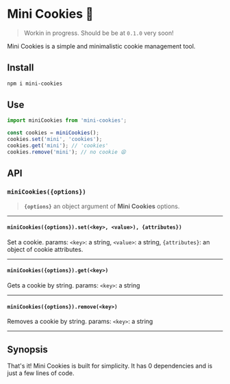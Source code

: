 # Mini Cookies 🍪

> Workin in progress. Should be be at `0.1.0` very soon!

Mini Cookies is a simple and minimalistic cookie management tool.

## Install

```bash
npm i mini-cookies
```

## Use

```typescript
import miniCookies from 'mini-cookies';

const cookies = miniCookies();
cookies.set('mini', 'cookies');
cookies.get('mini'); // 'cookies'
cookies.remove('mini'); // no cookie 😫
```

## API

### `miniCookies({options})`

> **`{options}`** an object argument of **Mini Cookies** options.

---

#### `miniCookies({options}).set(<key>, <value>), {attributes})`

Set a cookie. params: `<key>`: a string, `<value>`: a string, `{attributes}`: an object of cookie attributes.

---

#### `miniCookies({options}).get(<key>)`

Gets a cookie by string. params: `<key>`: a string

---

#### `miniCookies({options}).remove(<key>)`

Removes a cookie by string. params: `<key>`: a string

---

## Synopsis

That's it! Mini Cookies is built for simplicity.
It has 0 dependencies and is just a few lines of code.
